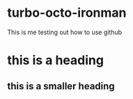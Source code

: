 turbo-octo-ironman
==================

This is me testing out how to use github

# this is a heading
## this is a smaller heading

